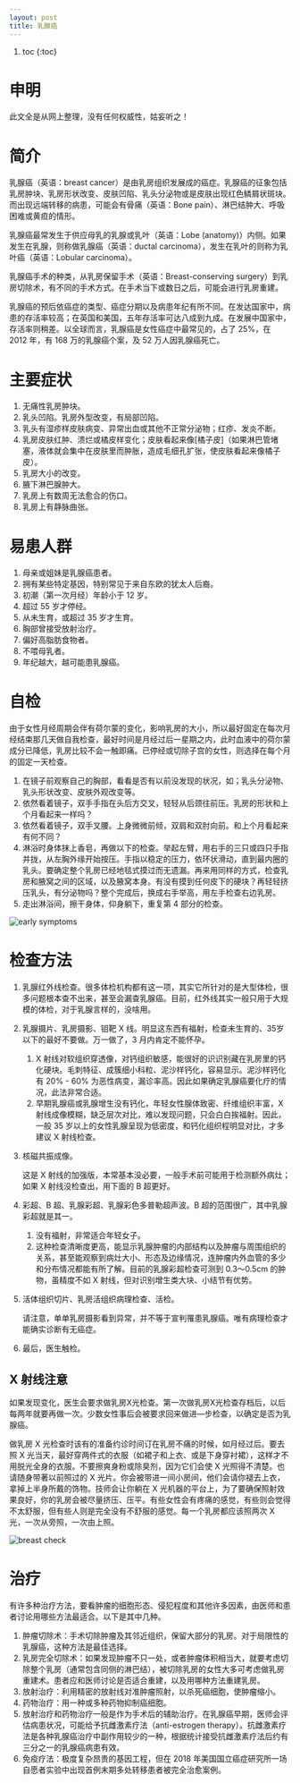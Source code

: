 ```yaml
---
layout: post
title: 乳腺癌
---
```


1. toc
{:toc}

# 申明

此文全是从网上整理，没有任何权威性，姑妄听之！

# 简介

乳腺癌（英语：breast cancer）是由乳房组织发展成的癌症。乳腺癌的征象包括乳房肿块、乳房形状改变、皮肤凹陷、乳头分泌物或是皮肤出现红色鳞屑状斑块。而出现远端转移的病患，可能会有骨痛（英语：Bone pain）、淋巴结肿大、呼吸困难或黄疸的情形。 

乳腺癌最常发生于供应母乳的乳腺或乳叶（英语：Lobe (anatomy)）内侧。如果发生在乳腺，则称做乳腺癌（英语：ductal carcinoma），发生在乳叶的则称为乳叶癌（英语：Lobular carcinoma）。

乳腺癌手术的种类，从乳房保留手术（英语：Breast-conserving surgery）到乳房切除术，有不同的手术方式。在手术当下或数日之后，可能会进行乳房重建。

乳腺癌的预后依癌症的类型、癌症分期以及病患年纪有所不同。在发达国家中，病患的存活率较高；在英国和美国，五年存活率可达八成到九成。在发展中国家中，存活率则稍差。以全球而言，乳腺癌是女性癌症中最常见的，占了 25%，在 2012 年，有 168 万的乳腺癌个案，及 52 万人因乳腺癌死亡。

# 主要症状

1. 无痛性乳房肿块。
2. 乳头凹陷。乳房外型改变，有局部凹陷。
3. 乳头有湿疹样皮肤病变、异常出血或其他不正常分泌物；红疹、发炎不断。
4. 乳房皮肤红肿、溃烂或橘皮样变化；皮肤看起来像[橘子皮]（如果淋巴管堵塞，液体就会集中在皮肤里而肿胀，造成毛细孔扩张，使皮肤看起来像橘子皮）。
5. 乳房大小的改变。
6. 腋下淋巴腺肿大。
7. 乳房上有数周无法愈合的伤口。
8. 乳房上有静脉曲张。

# 易患人群

1. 母亲或姐妹是乳腺癌患者。
2. 拥有某些特定基因，特别常见于来自东欧的犹太人后裔。
3. 初潮（第一次月经）年龄小于 12 岁。
4. 超过 55 岁才停经。
5. 从未生育，或超过 35 岁才生育。
6. 胸部曾接受放射治疗。
7. 偏好高脂肪食物者。
8. 不喂母乳者。
9. 年纪越大，越可能患乳腺癌。

# 自检

由于女性月经周期会伴有荷尔蒙的变化，影响乳房的大小，所以最好固定在每次月经结束那几天做自我检查，最好时间是月经过后一星期之内，此时血液中的荷尔蒙成分已降低，乳房比较不会一触即痛。已停经或切除子宫的女性，则选择在每个月的固定一天检查。

1. 在镜子前观察自己的胸部，看看是否有以前没发现的状况，如；乳头分泌物、乳头形状改变、皮肤外观改变等。
2. 依然看着镜子，双手手指在头后方交叉，轻轻从后颈往前压。乳房的形状和上个月看起来一样吗？
3. 依然看着镜子，双手叉腰。上身微微前倾，双肩和双肘向前。和上个月看起来有何不同？
4. 淋浴时身体抹上香皂，再做以下的检查。举起左臂，用右手的三只或四只手指并拢，从左胸外缘开始按压。手指以稳定的压力，依环状滑动，直到最内圈的乳头。要确定整个乳房已经地毯式摸过而无遗漏。再来用同样的方式，检查乳房和腋窝之间的区域，以及腋窝本身。有没有摸到任何皮下的硬块？再轻轻挤压乳头，有分泌物吗？整个完成后，换成右手举高，用左手检查右边乳房。
5. 走出淋浴间，擦干身体，仰身躺下，重复第 4 部分的检查。

![early symptoms](/assets/Zh_Breast_cancer_illustrations.GIF)

# 检查方法

1. 乳腺红外线检查。很多体检机构都有这一项，其实它所针对的是大型体检，很多问题根本查不出来，甚至会漏查乳腺癌。目前，红外线其实一般只用于大规模的体检，对于乳腺言样的，没啥用。
2. 乳腺摄片、乳房摄影、钼靶 X 线。明显这东西有福射，检查未生育的、35岁以下的最好不要做。万一做了，3 月内肯定不能怀孕。
   1. X 射线对软组织穿透像，对钙组织敏感，能很好的识识别藏在乳房里的钙化硬块。毛刺特征、成簇细小科粒、泥沙样钙化，容易显示。泥沙样钙化有 20% - 60% 为恶性病变，漏诊率高。因此如果确定乳腺癌要化疗的情况，此法非常合适。
   2. 早期乳腺癌或乳腺增生没有钙化，年轻女性腺体致密、纤维组织丰富，X 射线成像模糊，缺乏层次对比，难以发现问题，只会白白挨福射。因此，一般 35 岁以上的女性乳腺呈现为低密度，和钙化组织程明显对比，才多建议 X 射线检查。
3. 核磁共振成像。

   这是 X 射线的加强版，本常基本没必要，一般手术前可能用于检测额外病灶；如果 X 射线没检查出，用下面的 B 超更好。
4. 彩超、B 超、乳腺彩超、乳腺彩色多普勒超声波。B 超的范围很广，其中乳腺彩超就是其一。
   1. 没有福射，非常适合年轻女子。
   2. 这种检查清晰度更高，能显示乳腺肿瘤的内部结构以及肿瘤与周围组织的关系，甚至能观察到病灶大小、形态及边缘情况，连肿瘤内外血管的多少和分布情况都能有所了解。目前的乳腺彩超检查可测到 0.3～0.5cm 的肿物，虽精度不如 X 射线，但对识别增生类大块、小结节有优势。
5. 活体组织切片、乳房活组织病理检查、活检。

   请注意，单单乳房摄影看到异常，并不等于宣判罹患乳腺癌。唯有病理检查才能确实诊断有无癌症。
6. 最后，医生触检。

## X 射线注意

如果发现变化，医生会要求做乳房X光检查。第一次做乳房X光检查存档后，以后每两年就要再做一次。少数女性事后会被要求回来做进—步检查，以确定是否为乳腺癌。

做乳房 X 光检查时该有的准备约诊时间订在乳房不痛的时候，如月经过后。要去照 X 光当天，最好穿两件式的衣服（如裙子和上衣、或是下身穿衬裙），这样才不用脱光全身的衣服。不要擦爽身粉或除臭剂，因为它们会使 X 光照得不清楚。也请随身带著以前照过的 X 光片。你会被带进一间小房间，他们会请你褪去上衣，拿掉上半身所戴的饰物。技师会让你躺在 X 光机器的平台上，为了要确保照射效果良好，你的乳房会被尽量挤压、压平。有些女性会有疼痛的感觉，有些则会觉得不太舒服，但有些人则是完全没有不舒服的感觉。每一个乳房都应该照两次 X 光，一次从旁照，一次由上照。 

![breast check](/assets/breast_check.png)

# 治疗

有许多种治疗方法，要看肿瘤的细胞形态、侵犯程度和其他许多因素，由医师和患者讨论用哪些方法最适合。以下是其中几种。

1. 肿瘤切除术：手术切除肿瘤及其邻近组织，保留大部分的乳房。对于局限性的乳腺癌，这种方法是最佳选择。
2. 乳房完全切除术：如果发现肿瘤不只一处，或者肿瘤体积相当大，就要考虑切除整个乳房（通常包含同侧的淋巴结），被切除乳房的女性大多可考虑做乳房重建术。患者应和医师讨论是否适合重建，以及用哪种方法重建乳房。
3. 放射治疗：利用精密的放射线对准肿瘤照射，以杀死癌细胞，使肿瘤缩小。
6. 药物治疗：用一种或多种药物抑制癌细胞。
7. 放射治疗和药物治疗一般是作为手术后的辅助治疗。在乳腺癌早期，医师会评估病患状况，可能给予抗雌激素疗法（anti-estrogen therapy）。抗雌激素疗法是各种乳腺癌治疗中副作用较少的一种，根据统计接受抗雌激素疗法后约有三分之一的乳腺癌病患有效。
8. 免疫疗法：极度复杂昂贵的基因工程，但在 2018 年美国国立癌症研究所一场自愿者实验中出现首例末期多处转移患者被完全治愈案例。

